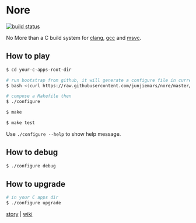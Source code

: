 # Nore

[![build status](https://api.travis-ci.org/junjiemars/nore.svg?branch=master)](https://api.travis-ci.org/junjiemars/nore)

No More than a C build system for [clang](https://clang.llvm.org), [gcc](https://gcc.gnu.org) and [msvc](https://www.visualstudio.com/vs/cplusplus/).


## How to play

```sh
$ cd your-c-apps-root-dir

# run bootstrap from github, it will generate a configure file in current directory
$ bash <(curl https://raw.githubusercontent.com/junjiemars/nore/master/bootstrap.sh)

# compose a Makefile then
$ ./configure

$ make

$ make test
```

Use ```./configure --help``` to show help message.

## How to debug
```sh
$ ./configure debug
```

## How to upgrade 

```sh
# in your C apps dir
$ ./configure upgrade
```


[story](story.md) | [wiki](wiki.md)
